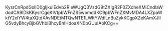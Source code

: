 KysrCnRpdGxlID0gIjkuIEdvb2RieWUgQ3VzdG9tZXIgR2F0ZXdheXMiCndlaWdodCA9IDkKKysrCgoKIVtpbWFnZS5wbmddKC9pbWFnZXMvMDA4LXZpaWktY2xlYW4taXQtdXAvNDEtMTQwNTE1LWltYWdlLnBuZykKCgpXZeKAmXJlIG5vdyBhcyBjbGVhbiBhcyBhIHdoaXN0bGUuIAoKCg==